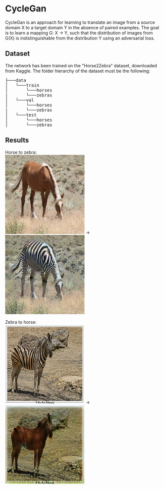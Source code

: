 # CycleGan
CycleGan is an approach for learning to translate an image from a source domain X to a target domain Y in the absence of paired examples. The goal is to learn a mapping G: X → Y, such that the distribution of images from G(X) is indistinguishable from the distribution Y using an adversarial loss.

## Dataset
The network has been trained on the "Horse2Zebra" dataset, downloaded from Kaggle. The folder hierarchy of the dataset must be the following:  

<pre>
├───data  
│   └───train  
│       └───horses
|       └───zebras
│   └───val
│       └───horses
|       └───zebras
│   └───test
│       └───horses
│       └───zebras
</pre>

## Results
Horse to zebra:  
![](saved_images/horse1.png)  ->  ![](saved_images/fake_zebra1.png)   

Zebra to horse:  
![](saved_images/zebra1.png)  ->  ![](saved_images/fake_horse1.png)
